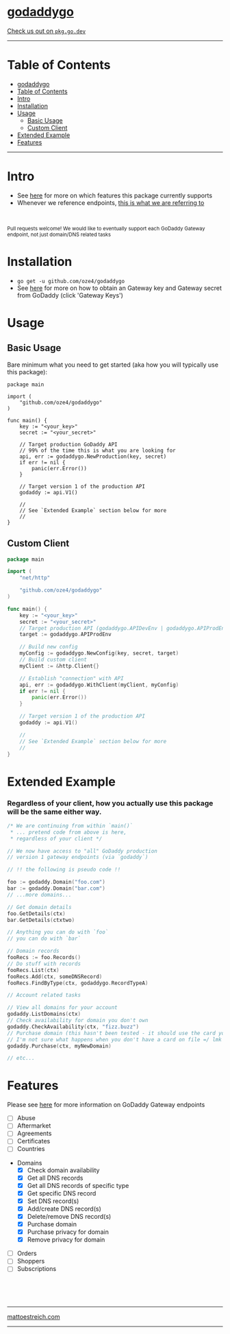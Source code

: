 # [godaddygo](https://oze4.github.io/godaddygo/)

[Check us out on `pkg.go.dev`](https://pkg.go.dev/github.com/oze4/godaddygo?tab=doc)

---

# Table of Contents

- [godaddygo](#godaddygo)
- [Table of Contents](#table-of-contents)
- [Intro](#intro)
- [Installation](#installation)
- [Usage](#usage)
	- [Basic Usage](#basic-usage)
	- [Custom Client](#custom-client)
- [Extended Example](#extended-example)
- [Features](#features)

---

# Intro

- See [here](#features) for more on which features this package currently supports
- Whenever we reference endpoints, [this is what we are referring to](https://developer.godaddy.com/doc)

<br />

<small>Pull requests welcome! We would like to eventually support each GoDaddy Gateway endpoint, not just domain/DNS related tasks</small>

# Installation

- `go get -u github.com/oze4/godaddygo`
- See [here](https://developer.godaddy.com/) for more on how to obtain an Gateway key and Gateway secret from GoDaddy (click 'Gateway Keys')

# Usage

## Basic Usage

Bare minimum what you need to get started (aka how you will typically use this package):

```golang
package main

import (
	"github.com/oze4/godaddygo"
)

func main() {
	key := "<your_key>"
	secret := "<your_secret>"

	// Target production GoDaddy API
	// 99% of the time this is what you are looking for
	api, err := godaddygo.NewProduction(key, secret)
	if err != nil {
		panic(err.Error())
	}

	// Target version 1 of the production API
	godaddy := api.V1()

	//
	// See `Extended Example` section below for more
	//
}
```

## Custom Client

```go
package main

import (
	"net/http"

	"github.com/oze4/godaddygo"
)

func main() {
	key := "<your_key>"
	secret := "<your_secret>"
	// Target production API (godaddygo.APIDevEnv | godaddygo.APIProdEnv)
	target := godaddygo.APIProdEnv

	// Build new config
	myConfig := godaddygo.NewConfig(key, secret, target)
	// Build custom client
	myClient := &http.Client{}

	// Establish "connection" with API
	api, err := godaddygo.WithClient(myClient, myConfig)
	if err != nil {
		panic(err.Error())
	}

	// Target version 1 of the production API
	godaddy := api.V1()

	//
	// See `Extended Example` section below for more
	//
}
```

# Extended Example

### Regardless of your client, how you actually use this package will be the same either way.

```go
/* We are continuing from within `main()`
 * ... pretend code from above is here,
 * regardless of your client */

// We now have access to "all" GoDaddy production
// version 1 gateway endpoints (via `godaddy`)

// !! the following is pseudo code !!

foo := godaddy.Domain("foo.com")
bar := godaddy.Domain("bar.com")
// ...more domains...

// Get domain details
foo.GetDetails(ctx)
bar.GetDetails(ctxtwo)

// Anything you can do with `foo`
// you can do with `bar`

// Domain records
fooRecs := foo.Records()
// Do stuff with records
fooRecs.List(ctx)
fooRecs.Add(ctx, someDNSRecord)
fooRecs.FindByType(ctx, godaddygo.RecordTypeA)

// Account related tasks

// View all domains for your account
godaddy.ListDomains(ctx)
// Check availability for domain you don't own
godaddy.CheckAvailability(ctx, "fizz.buzz")
// Purchase domain (this hasn't been tested - it should use the card you have on file)
// I'm not sure what happens when you don't have a card on file =/ lmk
godaddy.Purchase(ctx, myNewDomain)

// etc...
```

# Features

Please see [here](https://developer.godaddygo.com/doc) for more information on GoDaddy Gateway endpoints

- [ ] Abuse
- [ ] Aftermarket
- [ ] Agreements
- [ ] Certificates
- [ ] Countries
- Domains
  - [x] Check domain availability
  - [x] Get all DNS records
  - [x] Get all DNS records of specific type
  - [x] Get specific DNS record
  - [x] Set DNS record(s)
  - [x] Add/create DNS record(s)
  - [x] Delete/remove DNS record(s)
  - [x] Purchase domain
  - [x] Purchase privacy for domain
  - [x] Remove privacy for domain
- [ ] Orders
- [ ] Shoppers
- [ ] Subscriptions

<br />
<br />
<br />

---

[mattoestreich.com](https://mattoestreich.com)

---
